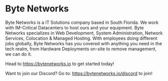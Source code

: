 # Byte Networks


Byte Networks is a IT Solutions company based in South Florida. We work with IM-Critical Datacenters to host ours and your equipment. Byte Networks specializes in Web Development, System Administration, Network Services, Colocation & Managed Hosting. With employees doing different jobs globally, Byte Networks has you covered with anything you need in the tech realm, from Hardware Deployments on-site to remove management, we can do it.

Head to https://bytenetworks.io to get started today!

Want to join our Discord? Go to: https://bytenetworks.io/discord to join!
